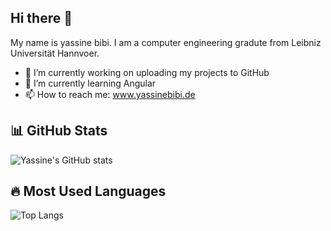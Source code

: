 
## Hi there 👋
My name is yassine bibi. I am a computer engineering gradute from Leibniz Universität Hannvoer. 

- 🔭 I’m currently working on uploading my projects to GitHub
- 🌱 I’m currently learning Angular
-  📫 How to reach me: www.yassinebibi.de
   
## 📊 GitHub Stats
![Yassine's GitHub stats](https://github-readme-stats.vercel.app/api?username=YassineBibi02&show_icons=true&theme=radical)


## 🔥 Most Used Languages
![Top Langs](https://github-readme-stats.vercel.app/api/top-langs/?username=YassineBibi02&layout=compact&theme=radical)

<!--
**YassineBibi02/YassineBibi02** is a ✨ _special_ ✨ repository because its `README.md` (this file) appears on your GitHub profile.

Here are some ideas to get you started:

- 🔭 I’m currently working on ...
- 🌱 I’m currently learning ...
- 👯 I’m looking to collaborate on ...
- 🤔 I’m looking for help with ...
- 💬 Ask me about ...
- 📫 How to reach me: ...
- 😄 Pronouns: ...
- ⚡ Fun fact: ...
-->
